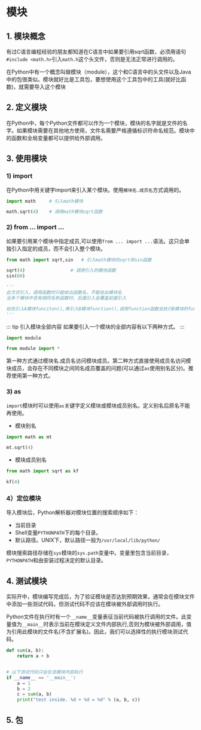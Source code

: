 # 模块

## 1. 模块概念
有过C语言编程经验的朋友都知道在C语言中如果要引用sqrt函数，必须用语句`#include <math.h>`引入`math.h`这个头文件，否则是无法正常进行调用的。

在Python中有一个概念叫做模块（module），这个和C语言中的头文件以及Java中的包很类似。模块就好比是工具包，要想使用这个工具包中的工具(就好比函数)，就需要导入这个模块

## 2. 定义模块
在Python中，每个Python文件都可以作为一个模块，模块的名字就是文件的名字。如果模块需要在其他地方使用，文件名需要严格遵循标识符命名规范。模块中的函数和全局变量都可以提供给外部调用。
## 3. 使用模块
### 1) import
在Python中用关键字import来引入某个模块。使用`模块名.成员名`方式调用的。

```py
import math     # 引入math模块

math.sqrt(4)    # 调用math模块sqrt函数
```

### 2) from ... import ...
如果要引用某个模块中指定成员,可以使用`from ... import ...`语法。这只会单独引入指定的成员，而不会引入整个模块。

```py
from math import sqrt,sin   # 引入math模块的sqrt和sin函数

sqrt(4)                 # 调用引入的模块函数
sin(60)

'''
此方式引入，调用函数时只能给出函数名，不能给出模块名
当多个模块中含有相同名称函数时，后面引入会覆盖前面引入

如先引入A模块funciton(),再引入B模块function(),调用function函数会执行B模块的function()
'''
```

::: tip 引入模块全部内容
如果要引入一个模块的全部内容有以下两种方式。
:::
```py
import module

from module import *
```


第一种方式通过模块名.成员名访问模块成员。第二种方式直接使用成员名访问模块成员，会存在不同模块之间同名成员覆盖的问题(可以通过`as`使用别名区分)。推荐使用第一种方式。

### 3) as
`import`模块时可以使用`as`关键字定义模块或模块成员别名。定义别名后原名不能再使用。

* 模块别名

```py
import math as mt

mt.sqrt(4)
```

* 模块成员别名

```py
from math import sqrt as kf

kf(4)
```

### 4）定位模块
导入模块后，Python解析器对模块位置的搜索顺序如下：

* 当前目录
* Shell变量`PYTHONPATH`下的每个目录。
* 默认路径。UNIX下，默认路径一般为`/usr/local/lib/python/`

模块搜索路径存储在`sys`模块的`sys.path`变量中。变量里包含当前目录，`PYTHONPATH`和由安装过程决定的默认目录。

## 4. 测试模块
实际开中，模块编写完成后，为了验证模块是否达到预期效果，通常会在模块文件中添加一些测试代码，但测试代码不应该在模块被外部调用时执行。

Python文件在执行时有一个`__name__`变量表征当前代码被执行调用的文件。此变量值为`__main__`时表示当前在模块定义文件内部执行,否则为模块被外部调用，值为引用此模块的文件名(不含扩展名)。因此，我们可以选择性的执行模块测试代码。

```py
def sum(a, b):
    return a + b


# 以下测试代码只会在该模块内部执行
if __name__ == '__main__':
    a = 1
    b = 2
    c = sum(a, b)
    print("test inside. %d + %d = %d" % (a, b, c))
```

## 5. 包
